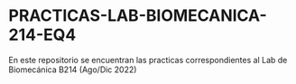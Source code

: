 # PRACTICAS-LAB-BIOMECANICA-214-EQ4
En este repositorio se encuentran las practicas correspondientes al Lab de Biomecánica B214 (Ago/Dic 2022)
